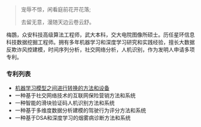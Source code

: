 > 宠辱不惊，闲看庭前花开花落;
>
> 去留无意，漫随天边云卷云舒。

梅鵾，众安科技高级算法工程师，武大本科，交大电院图像所硕士。历任星环信息科技数据挖掘工程师。拥有多年机器学习和深度学习研究和实践经验，擅长大数据反欺诈风控建模，时间序列分析，社交网络分析，人机识别，作为发明人申请多项专利。

### 专利列表
- [机器学习模型之间进行转换的方法和设备](https://patentscope.wipo.int/search/zh/detail.jsf?docId=WO2017193769)
- 一种基于社交网络技术的互联网保险营销方法和系统
- 一种智能的滑块验证码人机识别方法和系统
- 一种基于多维度数据分析建模的驾驶行为评分方法和系统
- 一种基于DSA和深度学习的烟雾病诊断方法和系统
